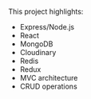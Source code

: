 This project highlights:

- Express/Node.js
- React
- MongoDB
- Cloudinary
- Redis
- Redux
- MVC architecture
- CRUD operations
